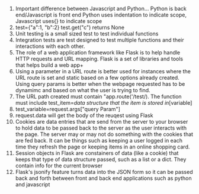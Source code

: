 1. Important difference between Javascript and Python...
Python is back end/Javascript is front end
Python uses indentation to indicate scope, Javascript uses{} to indicate scope
2. test={"a":1, "b":2}  test.get("c") returns None
3. Unit testing is a small sized test to test individual functions
4. Integration tests are test designed to test multiple functions and their interactions with each other. 
5. The role of a web application framework like Flask is to help handle HTTP requests and URL mapping. Flask is a set of libraries and tools that helps build a web app+
6. Using a parameter in a URL route is better used for instances where the URL route is set and static based on a few options already created. Using query params is better when the webpage requested has to be dynamimc and based on what the user is trying to find.
7. The URL path created must contain "app.route('/test/<variable>).  The function must include test_item=*data structure that the item is stored in*[variable]
8. test_variable=request.args["query Param"]
9. request.data will get the body of the reuqest using Flask
10. Cookies are data entries that are send from the server to your browser to hold data to be passed back to the server as the user interacts with the page. The server may or may not do something with the cookies that are fed back. It can be things such as keeping a user logged in each time they refresh the page or keeping items in an online shopping card.
11. Session objects in Flask are constainers of data (like a cookie) that keeps that type of data structure passed, such as a list or a dict. They contain info for the current browser
12. Flask's jsonify feature turns data into the JSON form so it can be passed back and forth between front and back end applications such as python and javascript